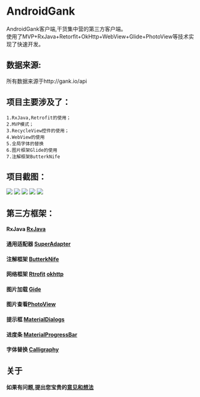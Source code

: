 # AndroidGank
AndroidGank客户端,干货集中营的第三方客户端。<br>
使用了MVP+RxJava+Retorfit+OkHttp+WebView+Glide+PhotoView等技术实现了快速开发。<br>

## 数据来源:
所有数据来源于http://gank.io/api <br>

## 项目主要涉及了：
    1.RxJava,Retrofit的使用；
    2.MVP模式；
    3.RecycleView控件的使用；
    4.WebView的使用
    5.全局字体的替换
    6.图片框架Glide的使用
    7.注解框架ButterkNife
    
## 项目截图：
![](https://github.com/JamJunLe/AndroidGank/blob/master/screenshots/Screenshot_1496916850.png)
![](https://github.com/JamJunLe/AndroidGank/blob/master/screenshots/Screenshot_1496916837.png)
![](https://github.com/JamJunLe/AndroidGank/blob/master/screenshots/Screenshot_1496916858.png)
![](https://github.com/JamJunLe/AndroidGank/blob/master/screenshots/Screenshot_1496916865.png)
![](https://github.com/JamJunLe/AndroidGank/blob/master/screenshots/Screenshot_1496916869.png)
## 第三方框架：
#### RxJava [RxJava](https://github.com/ReactiveX/RxJava)
#### 通用适配器 [SuperAdapter](https://github.com/byteam/SuperAdapter)
#### 注解框架 [ButterkNife](https://github.com/JakeWharton/butterknife)
#### 网络框架 [Rtrofit](https://github.com/square/retrofit)  [okhttp](https://github.com/square/okhttp)
#### 图片加载 [Gide](https://github.com/bumptech/glide)
#### 图片查看[PhotoView](https://github.com/chrisbanes/PhotoView)
#### 提示框  [MaterialDialogs](https://github.com/afollestad/material-dialogs) 
#### 进度条  [MaterialProgressBar](https://github.com/DreaminginCodeZH/MaterialProgressBar) 
#### 字体替换  [Calligraphy](https://github.com/chrisjenx/Calligraphy) 

## 关于
#### 如果有问题,提出您宝贵的[意见和想法](https://github.com/JamJunLe/AndroidGank/issues)



